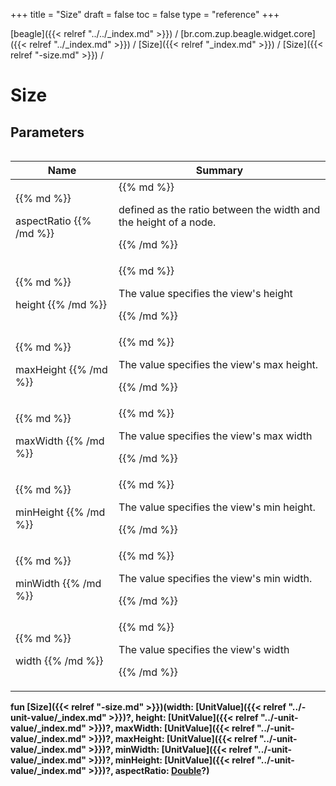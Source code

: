 +++
title = "Size"
draft = false
toc = false
type = "reference"
+++

[beagle]({{< relref "../../_index.md" >}}) / [br.com.zup.beagle.widget.core]({{< relref "../_index.md" >}}) / [Size]({{< relref "_index.md" >}}) / [Size]({{< relref "-size.md" >}}) / 



# Size  


## Parameters  
<table>
  
  
<table>
  
<thead>
<tr>
<th>
Name  
</th>
<th>
Summary  
</th>
  
</tr>
</thead>
<tbody>
<tr>
<td>
{{% md %}}

aspectRatio
{{% /md %}}
</td>
<td>
{{% md %}}



defined as the ratio between the width and the height of a node.


{{% /md %}}
</td>
</tr>

<tr>
<td>
{{% md %}}

height
{{% /md %}}
</td>
<td>
{{% md %}}



The value specifies the view's height


{{% /md %}}
</td>
</tr>

<tr>
<td>
{{% md %}}

maxHeight
{{% /md %}}
</td>
<td>
{{% md %}}



The value specifies the view's max height.


{{% /md %}}
</td>
</tr>

<tr>
<td>
{{% md %}}

maxWidth
{{% /md %}}
</td>
<td>
{{% md %}}



The value specifies the view's max width


{{% /md %}}
</td>
</tr>

<tr>
<td>
{{% md %}}

minHeight
{{% /md %}}
</td>
<td>
{{% md %}}



The value specifies the view's min height.


{{% /md %}}
</td>
</tr>

<tr>
<td>
{{% md %}}

minWidth
{{% /md %}}
</td>
<td>
{{% md %}}



The value specifies the view's min width.


{{% /md %}}
</td>
</tr>

<tr>
<td>
{{% md %}}

width
{{% /md %}}
</td>
<td>
{{% md %}}



The value specifies the view's width


{{% /md %}}
</td>
</tr>

</tbody>
</table>
  
</table>
  
  
<b><b>fun [Size]({{< relref "-size.md" >}})(width: [UnitValue]({{< relref "../-unit-value/_index.md" >}})?, height: [UnitValue]({{< relref "../-unit-value/_index.md" >}})?, maxWidth: [UnitValue]({{< relref "../-unit-value/_index.md" >}})?, maxHeight: [UnitValue]({{< relref "../-unit-value/_index.md" >}})?, minWidth: [UnitValue]({{< relref "../-unit-value/_index.md" >}})?, minHeight: [UnitValue]({{< relref "../-unit-value/_index.md" >}})?, aspectRatio: [Double](https://kotlinlang.org/api/latest/jvm/stdlib/kotlin/-double/index.html)?)</b></b>  




